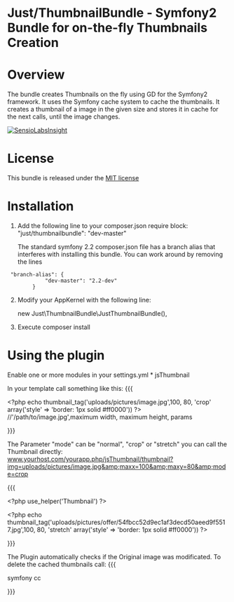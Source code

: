 Just/ThumbnailBundle - Symfony2 Bundle for on-the-fly Thumbnails Creation
=========================================================================


Overview
========

The bundle creates Thumbnails on the fly using GD for the Symfony2 framework. It uses the Symfony cache system to cache the thumbnails.
It creates a thumbnail of a image in the given size and stores it in cache for the next calls, until the image changes.

[![SensioLabsInsight](https://insight.sensiolabs.com/projects/f97fef15-6eb9-45e2-9973-5948514a4864/big.png)](https://insight.sensiolabs.com/projects/f97fef15-6eb9-45e2-9973-5948514a4864)


License
=======

This bundle is released under the [MIT license](Resources/meta/LICENSE)

Installation
============

1) Add the following line to your composer.json require block:
    "just/thumbnailbundle": "dev-master"

    The standard symfony 2.2 composer.json file has a branch alias that interferes with installing this bundle.  You can work around by removing the lines
```
 "branch-alias": {
            "dev-master": "2.2-dev"
        }
```

2) Modify your AppKernel with the following line:

    new Just\ThumbnailBundle\JustThumbnailBundle(),

3) Execute composer install

Using the plugin
================

Enable one or more modules in your settings.yml  * jsThumbnail


In your template call something like this:
{{{

&lt;?php echo thumbnail_tag(&#039;uploads/pictures/image.jpg&#039;,100, 80, &#039;crop&#039; array(&#039;style&#039; =&gt; &#039;border: 1px solid #ff0000&#039;)) ?&gt; 
//&#039;/path/to/image.jpg&#039;,maximum width, maximum height, params

}}}

The Parameter &quot;mode&quot; can be &quot;normal&quot;, &quot;crop&quot; or &quot;stretch&quot;
you can call the Thumbnail directly:
www.yourhost.com/yourapp.php/jsThumbnail/thumbnail?img=uploads/pictures/image.jpg&amp;maxx=100&amp;maxy=80&amp;mode=crop

{{{

&lt;?php use_helper(&#039;Thumbnail&#039;) ?&gt;

&lt;?php echo thumbnail_tag(&#039;uploads/pictures/offer/54fbcc52d9ec1af3decd50aeed9f5517.jpg&#039;,100, 80, &#039;stretch&#039; array(&#039;style&#039; =&gt; &#039;border: 1px solid #ff0000&#039;)) ?&gt;

}}}

The Plugin automatically checks if the Original image was modificated.
To delete the cached thumbnails call:
{{{

symfony cc

}}}

